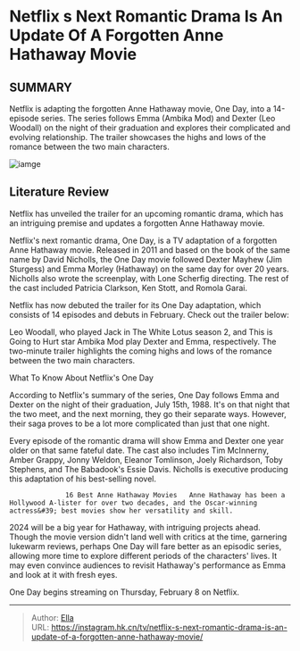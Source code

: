 # Netflix s Next Romantic Drama Is An Update Of A Forgotten Anne Hathaway Movie


## SUMMARY 



  Netflix is adapting the forgotten Anne Hathaway movie, One Day, into a 14-episode series.   The series follows Emma (Ambika Mod) and Dexter (Leo Woodall) on the night of their graduation and explores their complicated and evolving relationship.   The trailer showcases the highs and lows of the romance between the two main characters.  

![iamge](https://static1.srcdn.com/wordpress/wp-content/uploads/2024/01/anne-hathaway-in-one-day.jpg)

## Literature Review
Netflix has unveiled the trailer for an upcoming romantic drama, which has an intriguing premise and updates a forgotten Anne Hathaway movie.




Netflix&#39;s next romantic drama, One Day, is a TV adaptation of a forgotten Anne Hathaway movie. Released in 2011 and based on the book of the same name by David Nicholls, the One Day movie followed Dexter Mayhew (Jim Sturgess) and Emma Morley (Hathaway) on the same day for over 20 years. Nicholls also wrote the screenplay, with Lone Scherfig directing. The rest of the cast included Patricia Clarkson, Ken Stott, and Romola Garai.




Netflix has now debuted the trailer for its One Day adaptation, which consists of 14 episodes and debuts in February. Check out the trailer below:


 

Leo Woodall, who played Jack in The White Lotus season 2, and This is Going to Hurt star Ambika Mod play Dexter and Emma, respectively. The two-minute trailer highlights the coming highs and lows of the romance between the two main characters.


 What To Know About Netflix&#39;s One Day 
          

According to Netflix&#39;s summary of the series, One Day follows Emma and Dexter on the night of their graduation, July 15th, 1988. It&#39;s on that night that the two meet, and the next morning, they go their separate ways. However, their saga proves to be a lot more complicated than just that one night.




Every episode of the romantic drama will show Emma and Dexter one year older on that same fateful date. The cast also includes Tim McInnerny, Amber Grappy, Jonny Weldon, Eleanor Tomlinson, Joely Richardson, Toby Stephens, and The Babadook&#39;s Essie Davis. Nicholls is executive producing this adaptation of his best-selling novel.

                  16 Best Anne Hathaway Movies   Anne Hathaway has been a Hollywood A-lister for over two decades, and the Oscar-winning actress&#39; best movies show her versatility and skill.    

2024 will be a big year for Hathaway, with intriguing projects ahead. Though the movie version didn&#39;t land well with critics at the time, garnering lukewarm reviews, perhaps One Day will fare better as an episodic series, allowing more time to explore different periods of the characters&#39; lives. It may even convince audiences to revisit Hathaway&#39;s performance as Emma and look at it with fresh eyes.



One Day begins streaming on Thursday, February 8 on Netflix.









---

> Author: [Ella](https://instagram.hk.cn/)  
> URL: https://instagram.hk.cn/tv/netflix-s-next-romantic-drama-is-an-update-of-a-forgotten-anne-hathaway-movie/  

